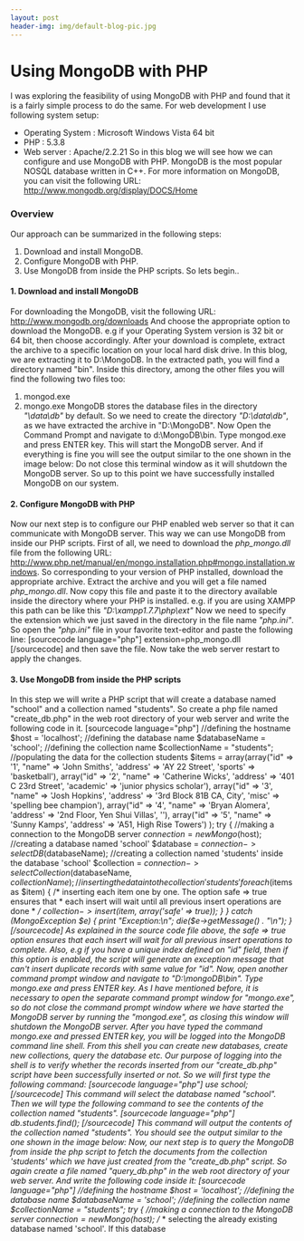 ```yaml
---
layout: post
header-img: img/default-blog-pic.jpg
---
```


# Using MongoDB with PHP

I was exploring the feasibility of using MongoDB with PHP and found that it is a fairly simple process to do the same. For web development I use following system setup:   


  * Operating System : Microsoft Windows Vista 64 bit
  * PHP : 5.3.8
  * Web server : Apache/2.2.21
So in this blog we will see how we can configure and use MongoDB with PHP. MongoDB is the most popular NOSQL database written in C++. For more information on MongoDB, you can visit the following URL: <http://www.mongodb.org/display/DOCS/Home>

### Overview

Our approach can be summarized in the following steps: 

  1. Download and install MongoDB.
  2. Configure MongoDB with PHP.
  3. Use MongoDB from inside the PHP scripts.
So lets begin.. 

#### 1\. Download and install MongoDB

For downloading the MongoDB, visit the following URL: <http://www.mongodb.org/downloads> And choose the appropriate option to download the MongoDB. e.g if your Operating System version is 32 bit or 64 bit, then choose accordingly. After your download is complete, extract the archive to a specific location on your local hard disk drive. In this blog, we are extracting it to D:\MongoDB. In the extracted path, you will find a directory named "bin". Inside this directory, among the other files you will find the following two files too: 

  1. mongod.exe
  2. mongo.exe
MongoDB stores the database files in the directory _"\data\db"_ by default. So we need to create the directory _"D:\data\db"_, as we have extracted the archive in "D:\MongoDB". Now Open the Command Prompt and navigate to d:\MongoDB\bin. Type mongod.exe and press ENTER key. This will start the MongoDB server. And if everything is fine you will see the output similar to the one shown in the image below:  Do not close this terminal window as it will shutdown the MongoDB server. So up to this point we have successfully installed MongoDB on our system. 

#### 2\. Configure MongoDB with PHP

Now our next step is to configure our PHP enabled web server so that it can communicate with MongoDB server. This way we can use MongoDB from inside our PHP scripts. First of all, we need to download the _php_mongo.dll_ file from the following URL: <http://www.php.net/manual/en/mongo.installation.php#mongo.installation.windows>. So corresponding to your version of PHP installed, download the appropriate archive. Extract the archive and you will get a file named _php_mongo.dll_. Now copy this file and paste it to the  directory available inside the  directory where your PHP is installed. e.g. if you are using XAMPP this path can be like this _"D:\xampp1.7.7\php\ext"_ Now we need to specify the extension which we just saved in the  directory in the file name _"php.ini"_. So open the _"php.ini"_ file in your favorite text-editor and paste the following line: [sourcecode language="php"] extension=php_mongo.dll [/sourcecode] and then save the file. Now take the web server restart to apply the changes. 

#### 3\. Use MongoDB from inside the PHP scripts

In this step we will write a PHP script that will create a database named "school" and a collection named "students". So create a php file named "create_db.php" in the web root directory of your web server and write the following code in it. [sourcecode language="php"] //defining the hostname $host = 'localhost'; //defining the database name $databaseName = 'school'; //defining the collection name $collectionName = "students"; //populating the data for the collection students $items = array(array("id" => '1', "name" => 'John Smiths', 'address' => 'AY 22 Street', 'sports' => 'basketball'), array("id" => '2', "name" => 'Catherine Wicks', 'address' => '401 C 23rd Street', 'academic' => 'junior physics scholar'), array("id" => '3', "name" => 'Josh Hopkins', 'address' => '3rd Block 81B CA, City', 'misc' => 'spelling bee champion'), array("id" => '4', "name" => 'Bryan Alomera', 'address' => '2nd Floor, Yen Shui Villas', ''), array("id" => '5', "name" => 'Sunny Kamps', 'address' => 'A51, High Rise Towers') ); try { //making a connection to the MongoDB server $connection = new Mongo($host); //creating a database named 'school' $database = $connection->selectDB($databaseName); //creating a collection named 'students' inside the database 'school' $collection = $connection->selectCollection($databaseName, $collectionName); //inserting the data into the collection 'students' foreach ($items as $item) { /* inserting each item one by one. The option safe => true ensures that * each insert will wait until all previous insert operations are done * */ $collection->insert($item, array('safe' => true)); } } catch (MongoException $e) { print "Exception:\n"; die($e->getMessage() . "\n"); } [/sourcecode] As explained in the source code file above, the safe => true option ensures that each insert will wait for all previous insert operations to complete. Also, e.g if you have a unique index defined on "id" field, then if this option is enabled, the script will generate an exception message that can't insert duplicate records with same value for "id". Now, open another command prompt window and navigate to "D:\mongoDB\bin\". Type mongo.exe and press ENTER key. As I have mentioned before, it is necessary to open the separate command prompt window for "mongo.exe", so do not close the command prompt window where we have started the MongoDB server by running the "mongod.exe", as closing this window will shutdown the MongoDB server. After you have typed the command mongo.exe and pressed ENTER key, you will be logged into the MongoDB command line shell. From this shell you can create new databases, create new collections, query the database etc. Our purpose of logging into the shell is to verify whether the records inserted from our "create_db.php" script have been successfully inserted or not. So we will first type the following command: [sourcecode language="php"] use school; [/sourcecode] This command will select the database named "school". Then we will type the following command to see the contents of the collection named "students". [sourcecode language="php"] db.students.find(); [/sourcecode] This command will output the contents of the collection named "students". You should see the output similar to the one shown in the image below:  Now, our next step is to query the MongoDB from inside the php script to fetch the documents from the collection 'students' which we have just created from the "create_db.php" script. So again create a file named "query_db.php" in the web root directory of your web server. And write the following code inside it: [sourcecode language="php"] //defining the hostname $host = 'localhost'; //defining the database name $databaseName = 'school'; //defining the collection name $collectionName = "students"; try { //making a connection to the MongoDB server $connection = new Mongo($host); /* * selecting the already existing database named 'school'. If this database